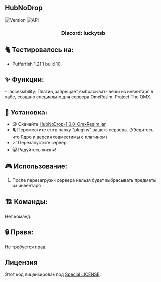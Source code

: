 ## HubNoDrop

![Version](https://img.shields.io/badge/Версия-1.0.0-blue.svg)
![API](https://img.shields.io/badge/Spigot%201.21%2B-blue.svg)

<h3 align="center">Discord: luckytsb</h3>

## 🐈 Тестировалось на:
- Pufferfish 1.21.1 build 10

## ✨ Функции:

-️ :accessibility: Плагин, запрещает выбрасывать вещи из инвентаря в хабе, создано специально для сервера OmxRealm. Project The OMX.

## 🚀 Установка:

- 😧 Скачайте <a href="https://github.com/Hacker123ter/HubNoDrop-OmxRealm/raw/HubNoDrop/target/HubNoDrop-1.0.0-OmxRealm.jar" target="_blank">HubNoDrop-1.0.0-OmxRealm.jar</a>.
- 🐈 Переместите его в папку "plugins" вашего сервера. (Убедитесь что Ядро и версия совместимы с плагином)
- 🪄 Перезапустите сервер.
- 😸 Радуйтесь жизни!

## 🎮 Использование:

1. После перезагрузки сервера нельзя будет выбрасывать предметы из инвентаря

## 🏗️ Команды:
Нет команд.

## 🔒 Права:
Не требуется прав.

## Лицензия

Этот код лицензирован под [Special LICENSE](LICENSE.MD).
